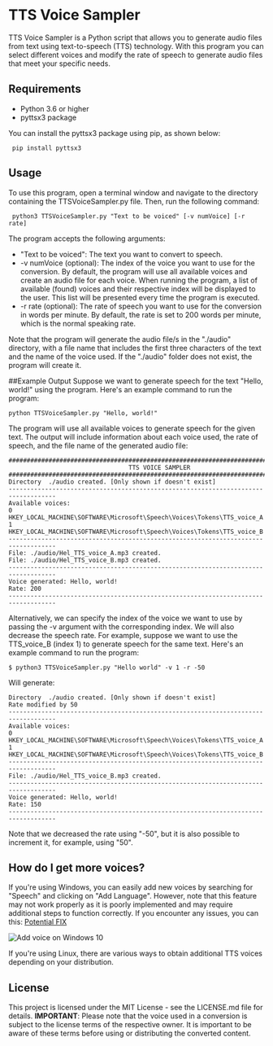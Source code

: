 # TTS Voice Sampler
TTS Voice Sampler is a Python script that allows you to generate audio files from text using text-to-speech (TTS) technology. With this program you can select different voices and modify the rate of speech to generate audio files that meet your specific needs.

## Requirements
-   Python 3.6 or higher
-   pyttsx3 package

You can install the pyttsx3 package using pip, as shown below:

   ```
    pip install pyttsx3
   ```
   
## Usage
To use this program, open a terminal window and navigate to the directory containing the TTSVoiceSampler.py file. Then, run the following command:

   ```
    python3 TTSVoiceSampler.py "Text to be voiced" [-v numVoice] [-r rate]
   ```
   
The program accepts the following arguments:

- "Text to be voiced": The text you want to convert to speech.
- -v numVoice (optional): The index of the voice you want to use for the conversion. By default, the program will use all available voices and create an audio file for each voice. When running the program, a list of available (found) voices and their respective index will be displayed to the user. This list will be presented every time the program is executed.
- -r rate (optional): The rate of speech you want to use for the conversion in words per minute. By default, the rate is set to 200 words per minute, which is the normal speaking rate.

Note that the program will generate the audio file/s in the "./audio" directory, with a file name that includes the first three characters of the text and the name of the voice used. If the "./audio" folder does not exist, the program will create it.

##Example Output
Suppose we want to generate speech for the text "Hello, world!" using the program. Here's an example command to run the program:
```
python TTSVoiceSampler.py "Hello, world!"
```
The program will use all available voices to generate speech for the given text. The output will include information about each voice used, the rate of speech, and the file name of the generated audio file:
```
###################################################################################
                                 TTS VOICE SAMPLER
###################################################################################
Directory  ./audio created. [Only shown if doesn't exist]
-----------------------------------------------------------------------------------
Available voices:
0 HKEY_LOCAL_MACHINE\SOFTWARE\Microsoft\Speech\Voices\Tokens\TTS_voice_A
1 HKEY_LOCAL_MACHINE\SOFTWARE\Microsoft\Speech\Voices\Tokens\TTS_voice_B
-----------------------------------------------------------------------------------
File: ./audio/Hel_TTS_voice_A.mp3 created.
File: ./audio/Hel_TTS_voice_B.mp3 created.
-----------------------------------------------------------------------------------
Voice generated: Hello, world!
Rate: 200
-----------------------------------------------------------------------------------
```
Alternatively, we can specify the index of the voice we want to use by passing the -v argument with the corresponding index. We will also decrease the speech rate. For example, suppose we want to use the TTS_voice_B (index 1) to generate speech for the same text. Here's an example command to run the program:
```
$ python3 TTSVoiceSampler.py "Hello world" -v 1 -r -50
````
Will generate:
```
Directory  ./audio created. [Only shown if doesn't exist]
Rate modified by 50
-----------------------------------------------------------------------------------
Available voices:
0 HKEY_LOCAL_MACHINE\SOFTWARE\Microsoft\Speech\Voices\Tokens\TTS_voice_A
1 HKEY_LOCAL_MACHINE\SOFTWARE\Microsoft\Speech\Voices\Tokens\TTS_voice_B
-----------------------------------------------------------------------------------
File: ./audio/Hel_TTS_voice_B.mp3 created.
-----------------------------------------------------------------------------------
Voice generated: Hello, world!
Rate: 150
-----------------------------------------------------------------------------------
```
Note that we decreased the rate using "-50", but it is also possible to increment it, for example, using "50".

## How do I get more voices?
If you're using Windows, you can easily add new voices by searching for "Speech" and clicking on "Add Language". However, note that this feature may not work properly as it is poorly implemented and may require additional steps to function correctly. If you encounter any issues, you can this: [Potential FIX](https://puneet166.medium.com/how-to-added-more-speakers-and-voices-in-pyttsx3-offline-text-to-speech-812c83d14c13)

![Add voice on Windows 10](/docs/addVoice.png)
 
If you're using Linux, there are various ways to obtain additional TTS voices depending on your distribution.

## License
This project is licensed under the MIT License - see the LICENSE.md file for details.
**IMPORTANT**: Please note that the voice used in a conversion is subject to the
license terms of the respective owner. It is important to be aware of these 
terms before using or distributing the converted content.
